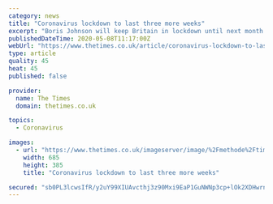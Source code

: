 ```yaml
---
category: news
title: "Coronavirus lockdown to last three more weeks"
excerpt: "Boris Johnson will keep Britain in lockdown until next month at the earliest after he was warned that outbreaks in care homes and hospitals make significant easing any sooner too dangerous.He is being"
publishedDateTime: 2020-05-08T11:17:00Z
webUrl: "https://www.thetimes.co.uk/article/coronavirus-lockdown-to-last-three-more-weeks-62z2brv36"
type: article
quality: 45
heat: 45
published: false

provider:
  name: The Times
  domain: thetimes.co.uk

topics:
  - Coronavirus

images:
  - url: "https://www.thetimes.co.uk/imageserver/image/%2Fmethode%2Ftimes%2Fprod%2Fweb%2Fbin%2F687d5088-90ab-11ea-a1ff-1dde97c98818.jpg?crop=4278%2C2406%2C0%2C356&resize=685"
    width: 685
    height: 385
    title: "Coronavirus lockdown to last three more weeks"

secured: "sb0PL3lcwsIfR/y2uY99XIUAvcthj3z90Mxi9EaP1GuNWNp3cp+lOk2XDHwrnPm1pmKQM1luNynitdXCwrhNUna5MpUgCNALluYl/nwVhgheTcoU/ydI07G8cfenuNGbFul0WrSNy0PZDF7uL6tnBKUCqM3fLIZXMzq1zg8gRbdXBE0qau8JUhb4XyUXL5zX0Un9jGnR1gQravl1ovqC1AIB1Nvk2LytaNZu3cg7jkvlzKLkAIEjDft/l/4os0EuclRb3JzI8CfRUdyhPxOyuWnjq/Y/+uuNZgJq9oLD6MnNRYGCpcoMExJTTiXSIiSCJbVBpwfZ2tinBVTD7CTG39vpeuZ5XbvXUWEEAtYaDu5bTEAUZchHsX65Sy/+iODDOXIJ+Yfgn9NKy7KLKkYIXloqBfgiWZcUNoKV2xeyT2/UCegvGM6/kA7JuMqCDBvMkxOutof7oDIHvdlyH81Y/zesebGg7081ChWvvmWUxG0=;mghiWxjet8dJpBVjYzrEyg=="
---
```


